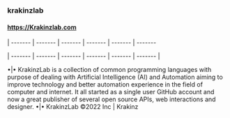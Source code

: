 ### krakinzlab
#### https://Krakinzlab.com

| ------- | ------- | ------- | ------- | ------- | ------- 


| ------- | ------- | ------- | ------- | ------- | ------- |

•|• KrakinzLab is a collection of common programming languages with purpose of dealing with Artificial Intelligence (AI) and Automation aiming to improve technology and better automation experience in the field of computer and internet. It all started as a single user GitHub account and now a great publisher of several open source APIs, web interactions and designer.
•|• KrakinzLab ©2022 Inc | Krakinz

